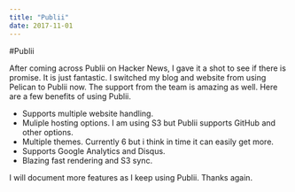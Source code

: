 ```yaml
---
title: "Publii"
date: 2017-11-01
---
```


#Publii

After coming across Publii on Hacker News, I gave it a shot to see if there is promise. It is just fantastic. I switched my blog and website from using Pelican to Publii now. The support from the team is amazing as well. Here are a few benefits of using Publii.

* Supports multiple website handling.
* Muliple hosting options. I am using S3 but Publii supports GitHub and other options.
* Multiple themes. Currently 6 but i think in time it can easily get more.
* Supports Google Analytics and Disqus.
* Blazing fast rendering and S3 sync.

I will document more features as I keep using Publii. Thanks again.